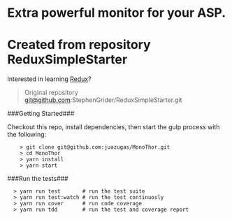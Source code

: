 # Extra powerful monitor for your ASP.


# Created from repository ReduxSimpleStarter

Interested in learning [Redux](https://www.udemy.com/react-redux/)?
  > Original repository git@github.com:StephenGrider/ReduxSimpleStarter.git

###Getting Started###

Checkout this repo, install dependencies, then start the gulp process with the following:

```
	> git clone git@github.com:juazugas/MonoThor.git
	> cd MonoThor
	> yarn install
	> yarn start
```


###Run the tests###

```
  > yarn run test       # run the test suite
  > yarn run test:watch # run the test continuosly
  > yarn run cover      # run code coverage
  > yarn run tdd        # run the test and coverage report 
```


